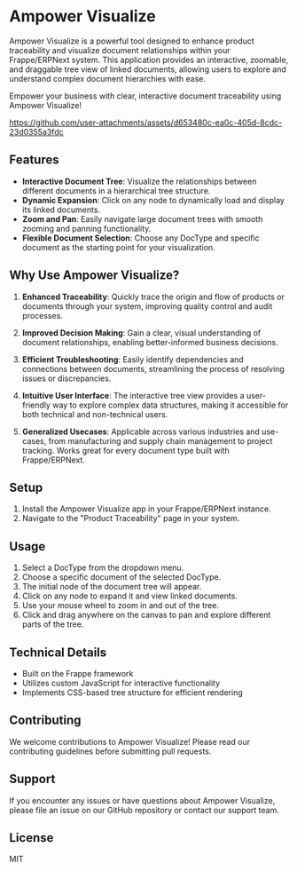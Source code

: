 # Ampower Visualize

Ampower Visualize is a powerful tool designed to enhance product traceability and visualize document relationships within your Frappe/ERPNext system. This application provides an interactive, zoomable, and draggable tree view of linked documents, allowing users to explore and understand complex document hierarchies with ease.

Empower your business with clear, interactive document traceability using Ampower Visualize!

https://github.com/user-attachments/assets/d653480c-ea0c-405d-8cdc-23d0355a3fdc

## Features

- **Interactive Document Tree**: Visualize the relationships between different documents in a hierarchical tree structure.
- **Dynamic Expansion**: Click on any node to dynamically load and display its linked documents.
- **Zoom and Pan**: Easily navigate large document trees with smooth zooming and panning functionality.
- **Flexible Document Selection**: Choose any DocType and specific document as the starting point for your visualization.

## Why Use Ampower Visualize?

1. **Enhanced Traceability**: Quickly trace the origin and flow of products or documents through your system, improving quality control and audit processes.

2. **Improved Decision Making**: Gain a clear, visual understanding of document relationships, enabling better-informed business decisions.

3. **Efficient Troubleshooting**: Easily identify dependencies and connections between documents, streamlining the process of resolving issues or discrepancies.

4. **Intuitive User Interface**: The interactive tree view provides a user-friendly way to explore complex data structures, making it accessible for both technical and non-technical users.

5. **Generalized Usecases**: Applicable across various industries and use-cases, from manufacturing and supply chain management to project tracking. Works great for every document type built with Frappe/ERPNext.

## Setup

1. Install the Ampower Visualize app in your Frappe/ERPNext instance.
2. Navigate to the "Product Traceability" page in your system.

## Usage

1. Select a DocType from the dropdown menu.
2. Choose a specific document of the selected DocType.
3. The initial node of the document tree will appear.
4. Click on any node to expand it and view linked documents.
5. Use your mouse wheel to zoom in and out of the tree.
6. Click and drag anywhere on the canvas to pan and explore different parts of the tree.

## Technical Details

- Built on the Frappe framework
- Utilizes custom JavaScript for interactive functionality
- Implements CSS-based tree structure for efficient rendering

## Contributing

We welcome contributions to Ampower Visualize! Please read our contributing guidelines before submitting pull requests.

## Support

If you encounter any issues or have questions about Ampower Visualize, please file an issue on our GitHub repository or contact our support team.

## License

MIT
